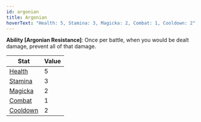 ```yaml
---
id: argonian
title: Argonian
hoverText: "Health: 5, Stamina: 3, Magicka: 2, Combat: 1, Cooldown: 2"
---
```


**Ability [Argonian Resistance]**: Once per battle, when you would be dealt damage, prevent all of that damage.

| Stat                               | Value |
| ---------------------------------- | ----- |
| [Health](/docs/stats/health)       | 5     |
| [Stamina](/docs/stats/stamina)     | 3     |
| [Magicka](/docs/stats/magicka)     | 2     |
| [Combat](/docs/skill-lines/combat) | 1     |
| [Cooldown](/docs/stats/cooldown)   | 2     |
